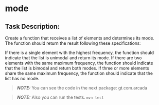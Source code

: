 # mode
## Task Description:
Create a function that receives a list of elements and determines its mode. The function should return the result following these specifications:

If there is a single element with the highest frequency, the function should indicate that the list is unimodal and return its mode.
If there are two elements with the same maximum frequency, the function should indicate that the list is bimodal and return both modes.
If three or more elements share the same maximum frequency, the function should indicate that the list has no mode.


> **_NOTE:_** You can see the code in the next package: gt.com.arcada

> **_NOTE:_** Also you can run the tests.
``mvn test``